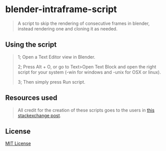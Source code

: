 # blender-intraframe-script

>A script to skip the rendering of consecutive frames in blender, instead rendering one and cloning it as needed.

## Using the script

>1; Open a Text Editor view in Blender.
>
>2; Press Alt + O, or go to Text>Open Text Block and open the right script for your system (-win for windows and -unix for OSX or linux).
>
>3; Then simply press Run script.

## Resources used

> All credit for the creation of these scripts goes to the users in [this stackexchange post](https://blender.stackexchange.com/questions/15649/can-frames-with-no-animation-be-automatically-skipped?noredirect=1&lq=1).

## License

[MIT License](./LICENSE)